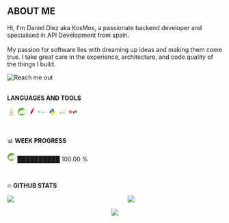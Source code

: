 

## ABOUT ME

Hi, I'm Daniel Díez aka KosMos, a passionate backend developer and specialised in API Development from spain. 
</br></br>
My passion for software lies with dreaming up ideas and making them come true. I take great care in the experience, architecture, and code quality of the things I build. 

 <a href="https://www.linkedin.com/in/daniel-d%C3%ADez-miguel-644503207/">
  <img align="left" height="20" src="https://raw.githubusercontent.com/peterthehan/peterthehan/master/assets/linkedin.svg"/></a>Reach me out </br>
</br>


**LANGUAGES AND TOOLS**

<code><img height="20" src="https://raw.githubusercontent.com/github/explore/80688e429a7d4ef2fca1e82350fe8e3517d3494d/topics/java/java.png"></code>
<code><img height="20" src="https://raw.githubusercontent.com/github/explore/80688e429a7d4ef2fca1e82350fe8e3517d3494d/topics/spring-boot/spring-boot.png"></code>
<code><img height="20" src="https://raw.githubusercontent.com/github/explore/80688e429a7d4ef2fca1e82350fe8e3517d3494d/topics/maven/maven.png"></code>
<code><img height="20" src="https://raw.githubusercontent.com/github/explore/80688e429a7d4ef2fca1e82350fe8e3517d3494d/topics/mongodb/mongodb.png"></code>
<code><img height="20" src="https://raw.githubusercontent.com/github/explore/80688e429a7d4ef2fca1e82350fe8e3517d3494d/topics/python/python.png"></code>
<code><img height="20" src="https://raw.githubusercontent.com/github/explore/80688e429a7d4ef2fca1e82350fe8e3517d3494d/topics/mysql/mysql.png"></code>
<code><img height="20" src="https://raw.githubusercontent.com/github/explore/80688e429a7d4ef2fca1e82350fe8e3517d3494d/topics/git/git.png"></code>

</br>

📊 **WEEK PROGRESS**

<code><img height="20" src="https://raw.githubusercontent.com/github/explore/80688e429a7d4ef2fca1e82350fe8e3517d3494d/topics/spring-boot/spring-boot.png"></code>
 ██████████   100.00 %

</br>

 🔥 **GITHUB STATS**

<img align="left" width="44%" src="https://github-readme-stats.vercel.app/api?username=DanielDiezMiguel&hide_border=true&theme=cobalt">
<img align="right" width="44%" src="https://github-readme-stats.vercel.app/api/top-langs/?username=DanielDiezMiguel&layout=compact&hide_border=true&langs_count=4&hide=Blade&theme=cobalt"> </br>

<p align="center">
  <img src="https://capsule-render.vercel.app/api?type=waving&color=gradient&height=60&section=footer"/>
</p>
